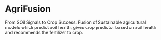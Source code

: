 # AgriFusion
From SOil Signals to Crop Success. Fusion of Sustainable agricultural models which predict soil health, gives crop predictor based on soil health and recommends the fertilizer to crop.
